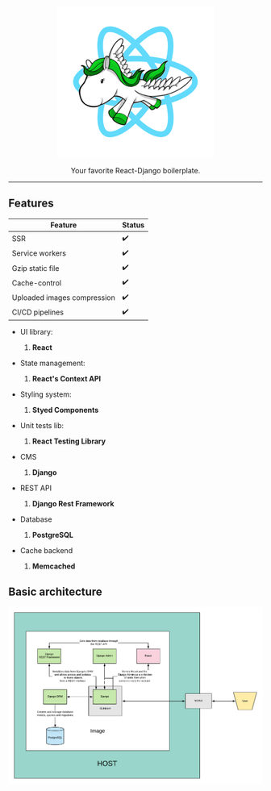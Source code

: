 <p align="center">
  <img alt="django-react-typescript logo" src="assets/Logo.png" />
  <p align="center">Your favorite React-Django boilerplate.</p>
</p>

---

## Features

| Feature                     | Status |
| --------------------------- | ------ |
| SSR                         | ✔️     |
| Service workers             | ✔️     |
| Gzip static file            | ✔️     |
| Cache-control               | ✔️     |
| Uploaded images compression | ✔️     |
| CI/CD pipelines             | ✔️     |

- UI library:

  1. **React**

- State management:

  1. **React's Context API**

- Styling system:

  1. **Styed Components**

- Unit tests lib:

  1. **React Testing Library**

- CMS

  1. **Django**

- REST API

  1. **Django Rest Framework**

- Database

  1. **PostgreSQL**

- Cache backend

  1. **Memcached**

## Basic architecture

![Architecture](./assets/Architecture.png)
